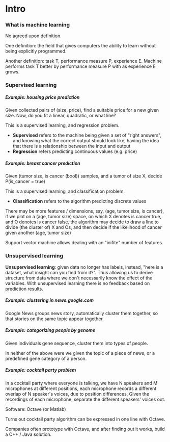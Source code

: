 # Intro

### What is machine learning

No agreed upon definition.

One definition: the field that gives computers the ability to learn without being explicitly programmed.

Another definition: task T, performance measure P, experience E.
Machine performs task T better by performance measure P with as experience E grows.

### Supervised learning

##### Example: housing price prediction
Given collected pairs of (size, price), find a suitable price for a new given size.
Now, do you fit a linear, quadratic, or what line?

This is a supervised learning, and regression problem.
* **Supervised** refers to the machine being given a set of "right answers", and knowing what the correct output should look like, having the idea that there is a relationship between the input and output
* **Regression** refers predicting continuous values (e.g. price)

##### Example: breast cancer prediction
Given (tumor size, is cancer (bool)) samples, and a tumor of size X, decide P(is\_cancer = true)

This is a supervised learning, and classification problem.
* **Classification** refers to the algorithm predicting discrete values

There may be more features / dimensions, say, (age, tumor size, is cancer), if we plot on a (age, tumor size) space, on which X denotes is cancer true, and O denotes is cancer false, the algorithm may decide to draw a line to divide (the cluster of) X and Os, and then decide if the likelihood of cancer given another (age, tumor size)

Support vector machine allows dealing with an "inifite" number of features.

### Unsupervised learning

**Unsupervised learning**: given data no longer has labels, instead, "here is a dataset, what insight can you find from it?".
Thus allowing us to derive structure from data where we don't necessarily know the effect of the variables.
With unsupervised learning there is no feedback based on prediction results.

##### Example: clustering in news.google.com
Google News groups news story, automatically cluster them together, so that stories on the same topic appear together.

##### Example: categorizing people by genome
Given individuals gene sequence, cluster them into types of people.

In neither of the above were we given the topic of a piece of news, or a predefined gene category of a person.

##### Example: cocktail party problem
In a cocktail party where everyone is talking, we have N speakers and M microphones at different positions, each microphone records a different overlap of N speaker's voices, due to position differences.
Given the recordings of each microphone, separate the different speakers' voices out.

Software: Octave (or Matlab)

Turns out cocktail party algorithm can be expressed in one line with Octave.

Companies often prototype with Octave, and after finding out it works, build a C++ / Java solution.

